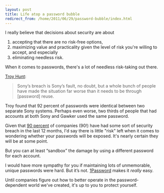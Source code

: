 ```yaml
---
layout: post
title: Life atop a password bubble
redirect_from: /home/2011/06/29/password-bubble/index.html
---
```

<p>I really believe that decisions about security are about
<ol>
<li>accepting that there are no risk-free options,</li>
<li>maximizing value and practicality given the level of risk you're willing to accept, and especially</li>
<li>eliminating needless risk.</li>
</ol>
<p>When it comes to passwords, there's a lot of needless risk-taking out there.</p>
<p><a href="http://www.troyhunt.com/2011/06/brief-sony-password-analysis.html">Troy Hunt</a>:</p>
<blockquote><p>Sony’s breach is Sony’s fault, no doubt, but a whole bunch of people have made the situation far worse than it needs to be through [password] reuse.</p></blockquote>
<p>Troy found that 92 percent of passwords were identical between two separate Sony systems. Perhaps even worse, two thirds of people that had accounts at both Sony and Gawker used the same password.</p>
<p>Given that <a href="http://www.pcworld.com/article/230937/survey_90_of_companies_say_theyve_been_hacked.html">90 percent</a> of companies (90!) have had some sort of security breach in the last 12 months, I'd say there is little "risk" left when it comes to wondering whether your passwords will be exposed. It's nearly certain they will be at some point.</p>
<p>But you can at least “sandbox” the damage by using a different password for each account.</p>
<p>I would have more sympathy for you if maintaining lots of unmemorable, unique passwords were hard. But it’s not. <a href="http://agilebits.com/products/one_password">1Password</a> makes it <em>really</em> easy.</p>
<p>Until companies figure out how to better operate in the password-dependent world we've created, it's up to you to protect yourself.</p>
